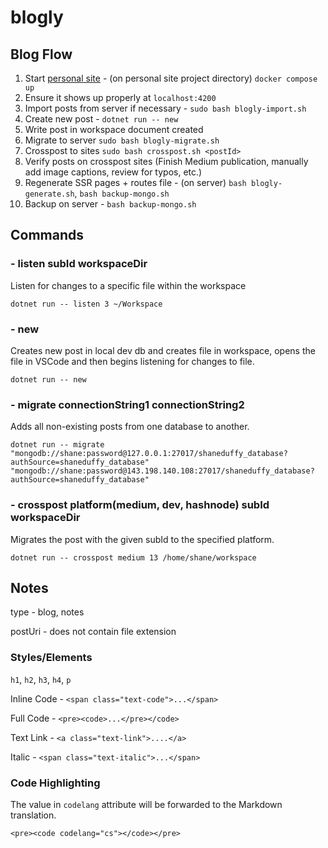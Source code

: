 # blogly

## Blog Flow

1. Start [personal site](https://github.com/cppshane/shaneduffy) - (on personal site project directory) `docker compose up`
2. Ensure it shows up properly at `localhost:4200`
3. Import posts from server if necessary - `sudo bash blogly-import.sh`
4. Create new post - `dotnet run -- new`
5. Write post in workspace document created
6. Migrate to server `sudo bash blogly-migrate.sh`
7. Crosspost to sites `sudo bash crosspost.sh <postId>`
8. Verify posts on crosspost sites (Finish Medium publication, manually add image captions, review for typos, etc.)
9. Regenerate SSR pages + routes file - (on server) `bash blogly-generate.sh`, `bash backup-mongo.sh`
10. Backup on server - `bash backup-mongo.sh`

## Commands

### - listen subId workspaceDir
Listen for changes to a specific file within the workspace
```
dotnet run -- listen 3 ~/Workspace
```

### - new
Creates new post in local dev db and creates file in workspace, opens the file in VSCode and then begins listening for changes to file.
```
dotnet run -- new
```

### - migrate connectionString1 connectionString2
Adds all non-existing posts from one database to another.
```
dotnet run -- migrate "mongodb://shane:password@127.0.0.1:27017/shaneduffy_database?authSource=shaneduffy_database" "mongodb://shane:password@143.198.140.108:27017/shaneduffy_database?authSource=shaneduffy_database"
```

### - crosspost platform(medium, dev, hashnode) subId workspaceDir
Migrates the post with the given subId to the specified platform.
```
dotnet run -- crosspost medium 13 /home/shane/workspace
```

## Notes
type - blog, notes

postUri - does not contain file extension

### Styles/Elements
`h1`, `h2`, `h3`, `h4`, `p`

Inline Code - `<span class="text-code">...</span>`

Full Code - `<pre><code>...</pre></code>`

Text Link - `<a class="text-link">....</a>`

Italic - `<span class="text-italic">...</span>`

### Code Highlighting
The value in `codelang` attribute will be forwarded to the Markdown translation.
```
<pre><code codelang="cs"></code></pre>
```
